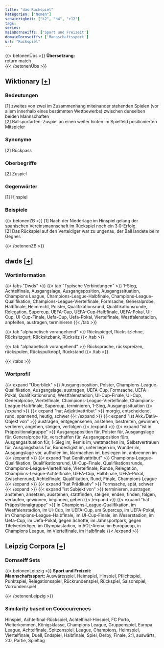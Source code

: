 ```yaml
---
title: "das Rückspiel"
kategorien: ["Nomen"]
schwierigkeit: ["k2", "h4", "r12"]
tags:
series:
mainDornseiffs: ['Sport und Freizeit']
domainDornseiffs: ['Mannschaftssport']
url: "Rückspiel"
---
```


{{< betonenÜbs >}}
**Übersetzung:**  
return match  
{{< /betonenÜbs >}}

## Wiktionary [[+](https://de.wiktionary.org/wiki/Rückspiel)]

### Bedeutungen
[1] zweites von zwei im Zusammenhang miteinander stehenden Spielen (vor allem innerhalb eines bestimmten Wettbewerbs) zwischen denselben beiden Mannschaften  
[2] Ballsportarten: Zuspiel an einen weiter hinten im Spielfeld positionierten Mitspieler  

### Synonyme
[2] Rückpass  

### Oberbegriffe
[2] Zuspiel  

### Gegenwörter
[1] Hinspiel  

### Beispiele
{{< betonenZB >}}
[1] Nach der Niederlage im Hinspiel gelang der spanischen Vereinsmannschaft im Rückspiel noch ein 3:0-Erfolg.  
[2] Das Rückspiel auf den Verteidiger war zu ungenau, der Ball landete beim Gegner.  

{{< /betonenZB >}}


## dwds [[+](https://www.dwds.de/wb/Rückspiel)]

### Wortinformation
{{< tabs "Dwds" >}}
{{< tab "Typische Verbindungen" >}}
1-Sieg, Achtelfinale, Ausgangslage, Ausgangsposition, Ausgangssituation, Champions League, Champions-League-Halbfinale, Champions-League-Qualifikation, Champions-League-Viertelfinale, Formsache, Generalprobe, Halbfinale, Heimrecht, Polster, Qualifikationsrund, Qualifikationsrunde, Relegation, Supercup, UEFA-Cup, UEFA-Cup-Halbfinale, UEFA-Pokal, UI-Cup, UI-Cup-Finale, Uefa-Cup, Uefa-Pokal, Viertelfinale, Westfalenstadion, anpfeifen, austragen, terminieren
{{< /tab >}}

{{< tab "alphabetisch vorangehend" >}}
Rückspiegel, Rücksitzlehne, Rücksitzgurt, Rücksitzbank, Rücksitz
{{< /tab >}}

{{< tab "alphabetisch vorangehend" >}}
Rücksprache, rückspreizen, rückspulen, Rückspulknopf, Rückstand
{{< /tab >}}

{{< /tabs >}}

### Wortprofil
{{< expand "Überblick" >}} Ausgangsposition, Polster, Champions-League-Qualifikation, Ausgangslage, austragen, UEFA-Cup, Formsache, UEFA-Pokal, Qualifikationsrund, Westfalenstadion, UI-Cup-Finale, UI-Cup, Generalprobe, Viertelfinale, Champions-League-Viertelfinale, Champions-League-Halbfinale, Supercup, terminieren, 1-Sieg, Ausgangssituation {{< /expand >}}
{{< expand "hat Adjektivattribut" >}} morgig, entscheidend, rund, spannend, heutig, schwer {{< /expand >}}
{{< expand "ist Akk./Dativ-Objekt von" >}} austragen, entgegensehen, anstehen, bestreiten, gewinnen, verlieren, angehen, steigen, verfolgen {{< /expand >}}
{{< expand "ist in Präpositionalgruppe" >}} Ausgangsposition für, Polster für, Ausgangslage für, Generalprobe für, verschaffen für, Ausgangsposition fürs, Ausgangssituation für, 1-Sieg im, Remis im, wettmachen im, Selbstvertrauen für, Ausgangsbasis für, Bundesligist im, unterliegen im, Wunder im, Ausgangslage vor, aufholen im, klarmachen im, besiegen im, anbrennen im {{< /expand >}}
{{< expand "hat Genitivattribut" >}} Champions-League-Qualifikation, Qualifikationsrund, UI-Cup-Finale, Qualifikationsrunde, Champions-League-Viertelfinale, Viertelfinale, Runde, Relegation, Champions-League-Achtelfinale, UEFA-Cup, Halbfinale, UEFA-Pokal, Zwischenrund, Achtelfinale, Qualifikation, Rund, Finale, Champions League {{< /expand >}}
{{< expand "hat Prädikativ" >}} Formsache, spät, schwer {{< /expand >}}
{{< expand "ist Subjekt von" >}} terminieren, austragen, anstehen, ansetzen, ausstehen, stattfinden, steigen, enden, finden, folgen, verlaufen, gewinnen, beginnen, geben {{< /expand >}}
{{< expand "hat Präpositionalgruppe" >}} in Champions-League-Qualifikation, im Westfalenstadion, im UI-Cup, im UEFA-Cup, um Supercup, im UEFA-Pokal, im Champions-League-Halbfinale, im UI-Cup-Finale, im Weserstadion, im Uefa-Cup, im Uefa-Pokal, gegen Schotte, im Jahnsportpark, gegen Titelverteidiger, im Olympiastadion, in AOL-Arena, im Europacup, in Champions League, im Viertelfinale, im Halbfinale {{< /expand >}}

## Leipzig Corpora [[+](https://corpora.uni-leipzig.de/en/res?word=Rückspiel&corpusId=deu_newscrawl-public_2018)]

### Dornseiff Sets
{{< betonenLeipzig >}}
**Sport und Freizeit:**  
**Mannschaftssport:** Auswärtsspiel, Heimspiel, Hinspiel, Pflichtspiel, Punktspiel, Relegationsspiel, Rückrundenspiel, Rückspiel, Saisonspiel, Vorrundenspiel  

{{< /betonenLeipzig >}}

### Similarity based on Cooccurrences
Hinspiel, Achtelfinal-Rückspiel, Achtelfinal-Hinspiel, FC Porto, Weiterkommen, Königsklasse, Champions League, Gruppenspiel, Europa League, Achtelfinale, Spitzenspiel, League, Champions, Heimspiel, Viertelfinale, Duell, Endspiel, Halbfinale, Spiel, Derby, Finale, 2:1, auswärts, 2:0, Partie, Spieltag

